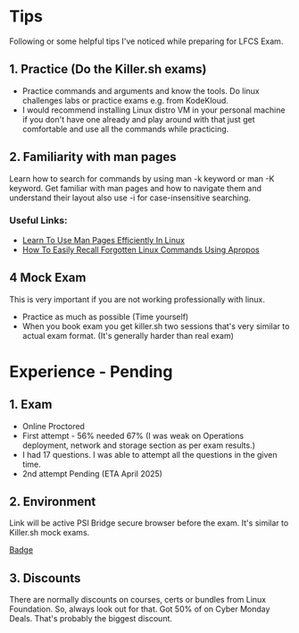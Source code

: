 # Tips

Following or some helpful tips I've noticed while preparing for LFCS Exam.

## 1. Practice (Do the Killer.sh exams)

- Practice commands and arguments and know the tools. Do linux challenges labs or practice exams e.g. from KodeKloud.
- I would recommend installing Linux distro VM in your personal machine if you don't have one already and play around with that just get comfortable and use all the commands while practicing.

## 2. Familiarity with man pages

Learn how to search for commands by using man -k keyword or man -K keyword. Get familiar with man pages and how to navigate them and understand their layout also use -i for case-insensitive searching. 

### Useful Links:
- [Learn To Use Man Pages Efficiently In Linux](https://ostechnix.com/learn-use-man-pages-efficiently/)
- [How To Easily Recall Forgotten Linux Commands Using Apropos](https://ostechnix.com/easily-recall-forgotten-linux-commands/)

## 4 Mock Exam

This is very important if you are not working professionally with linux.
- Practice as much as possible (Time yourself)
- When you book exam you get killer.sh two sessions that's very similar to actual exam format. (It's generally harder than real exam)

#  Experience - Pending

## 1. Exam 

- Online Proctored
- First attempt - 56% needed 67% (I was weak on Operations deployment, network and storage section as per exam results.)
- I had 17 questions. I was able to attempt all the questions in the given time.
- 2nd attempt Pending (ETA April 2025)


## 2. Environment

Link will be active PSI Bridge secure browser before the exam. It's similar to Killer.sh mock exams. 


[Badge](https://www.credly.com/badges//public_url)

## 3. Discounts

There are normally discounts on courses, certs or bundles from Linux Foundation. So, always look out for that. 
Got 50% of on Cyber Monday Deals. That's probably the biggest discount.
